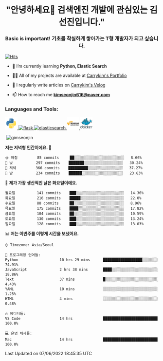 <h1 align="center">"안녕하세요👋 검색엔진 개발에 관심있는 김선진입니다."</h1>
<h3 align="center">Basic is important! 기초를 착실하게 쌓아가는 T형 개발자가 되고 싶습니다.</h3>

[![Hits](https://hits.seeyoufarm.com/api/count/incr/badge.svg?url=https%3A%2F%2Fgithub.com%2Fgimseonjin&count_bg=%2318BFE5&title_bg=%23555555&icon=ko-fi.svg&icon_color=%23E7E7E7&title=hits&edge_flat=false)](https://hits.seeyoufarm.com)

- 🌱 I’m currently learning **Python, Elastic Search**

- 👨‍💻 All of my projects are available at [Carrykim's Portfolio](https://elderly-gruyere-ed2.notion.site/0-a2fe0ade7c354a749153cd7544fbd685)

- 📝 I regularly write articles on [Carrykim's Velog](https://velog.io/@carrykim)

- 📫 How to reach me **kimseonjin616@naver.com**

<p align="left">
</p>

<h3 align="left">Languages and Tools:</h3>
<p align="left"> <a href="https://www.python.org" target="_blank" rel="noreferrer"> <img src="https://raw.githubusercontent.com/devicons/devicon/master/icons/python/python-original.svg" alt="python" width="40" height="40"/> </a> <a href="https://flask.palletsprojects.com/" target="_blank" rel="noreferrer"> <img src="https://www.vectorlogo.zone/logos/pocoo_flask/pocoo_flask-icon.svg" alt="flask" width="40" height="40"/> </a> <a href="https://www.elastic.co" target="_blank" rel="noreferrer"> <img src="https://www.vectorlogo.zone/logos/elastic/elastic-icon.svg" alt="elasticsearch" width="40" height="40"/> </a> <a href="https://aws.amazon.com" target="_blank" rel="noreferrer"> <img src="https://raw.githubusercontent.com/devicons/devicon/master/icons/amazonwebservices/amazonwebservices-original-wordmark.svg" alt="aws" width="40" height="40"/> </a> <a href="https://www.docker.com/" target="_blank" rel="noreferrer"> <img src="https://raw.githubusercontent.com/devicons/devicon/master/icons/docker/docker-original-wordmark.svg" alt="docker" width="40" height="40"/> </a>   </p>


<p>&nbsp;<img align="center" src="https://github-readme-stats.vercel.app/api?username=gimseonjin&show_icons=true&locale=en" alt="gimseonjin" /></p>



<!--START_SECTION:waka-->
**저는 저녁형 인간이에요. 🦉** 

```text
🌞 아침         85 commits     ██░░░░░░░░░░░░░░░░░░░░░░░   8.66% 
🌆 낮　         297 commits    ███████░░░░░░░░░░░░░░░░░░   30.24% 
🌃 저녁         366 commits    █████████░░░░░░░░░░░░░░░░   37.27% 
🌙 밤　         234 commits    ██████░░░░░░░░░░░░░░░░░░░   23.83%

```
📅 **제가 가장 생산적인 날은 화요일이에요.** 

```text
월요일          141 commits    ███░░░░░░░░░░░░░░░░░░░░░░   14.36% 
화요일          216 commits    █████░░░░░░░░░░░░░░░░░░░░   22.0% 
수요일          88 commits     ██░░░░░░░░░░░░░░░░░░░░░░░   8.96% 
목요일          175 commits    ████░░░░░░░░░░░░░░░░░░░░░   17.82% 
금요일          104 commits    ██░░░░░░░░░░░░░░░░░░░░░░░   10.59% 
토요일          130 commits    ███░░░░░░░░░░░░░░░░░░░░░░   13.24% 
일요일          128 commits    ███░░░░░░░░░░░░░░░░░░░░░░   13.03%

```


📊 **저는 이번주를 이렇게 시간을 보냈어요.** 

```text
⌚︎ Timezone: Asia/Seoul

💬 프로그래밍 언어들: 
Python                   10 hrs 29 mins      ██████████████████░░░░░░░   74.91% 
JavaScript               2 hrs 38 mins       ████░░░░░░░░░░░░░░░░░░░░░   18.86% 
Text                     37 mins             █░░░░░░░░░░░░░░░░░░░░░░░░   4.43% 
YAML                     10 mins             ░░░░░░░░░░░░░░░░░░░░░░░░░   1.25% 
HTML                     4 mins              ░░░░░░░░░░░░░░░░░░░░░░░░░   0.48%

🔥 에디터들: 
VS Code                  14 hrs              █████████████████████████   100.0%

💻 운영 체제들: 
Mac                      14 hrs              █████████████████████████   100.0%

```


 Last Updated on 07/06/2022 18:45:35 UTC
<!--END_SECTION:waka-->
